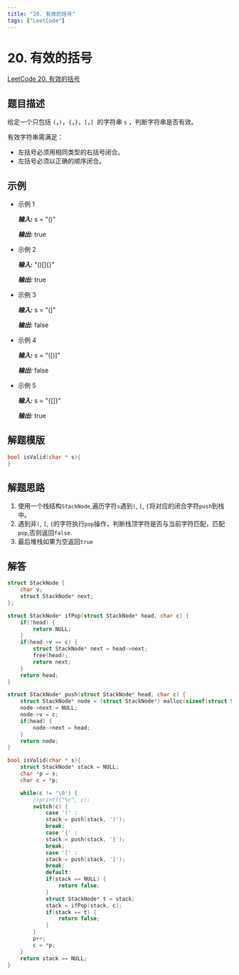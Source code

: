 ```yaml
---
title: "20. 有效的括号"
tags: ["LeetCode"]
---
```


# 20. 有效的括号

[LeetCode 20. 有效的括号](https://leetcode-cn.com/problems/valid-parentheses/)

## 题目描述

给定一个只包括 `(`，`)`，`{`，`}`，`[`，`]`  的字符串 `s` ，判断字符串是否有效。

有效字符串需满足：

- 左括号必须用相同类型的右括号闭合。
- 左括号必须以正确的顺序闭合。

## 示例

- 示例 1

  **_输入:_** s = "()"

  **_输出:_** true

- 示例 2

  **_输入:_** "()[]{}"

  **_输出:_** true

- 示例 3

  **_输入:_** s = "(]"

  **_输出:_** false

- 示例 4

  **_输入:_** s = "([)]"

  **_输出:_** false

- 示例 5

  **_输入:_** s = "{[]}"

  **_输出:_** true

## 解题模版

```c
bool isValid(char * s){
}
```

## 解题思路

1. 使用一个栈结构`StackNode`,遍历字符`s`遇到`(`, `[`, `{`将对应的闭合字符`push`到栈中。
2. 遇到非`(`, `[`, `{`的字符执行`pop`操作，判断栈顶字符是否与当前字符匹配，匹配`pop`,否则返回`false`.
3. 最后堆栈如果为空返回`true`

## 解答

```c
struct StackNode {
    char v;
    struct StackNode* next;
};

struct StackNode* ifPop(struct StackNode* head, char c) {
    if(!head) {
        return NULL;
    }
    if(head->v == c) {
        struct StackNode* next = head->next;
        free(head);
        return next;
    }
    return head;
}

struct StackNode* push(struct StackNode* head, char c) {
    struct StackNode* node = (struct StackNode*) malloc(sizeof(struct StackNode));
    node->next = NULL;
    node->v = c;
    if(head) {
        node->next = head;
    }
    return node;
}

bool isValid(char * s){
    struct StackNode* stack = NULL;
    char *p = s;
    char c = *p;

    while(c != '\0') {
        //printf("%c", c);
        switch(c) {
            case '(' :
            stack = push(stack, ')');
            break;
            case '{' :
            stack = push(stack, '}');
            break;
            case '[' :
            stack = push(stack, ']');
            break;
            default:
            if(stack == NULL) {
                return false;
            }
            struct StackNode* t = stack;
            stack = ifPop(stack, c);
            if(stack == t) {
                return false;
            }
        }
        p++;
        c = *p;
    }
    return stack == NULL;
}
```
